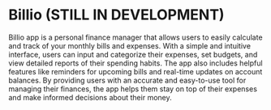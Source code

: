 # Billio (STILL IN DEVELOPMENT)
Billio app is a personal finance manager that allows users to easily calculate and track of your monthly bills and expenses. With a simple and intuitive interface, users can input and categorize their expenses, set budgets, and view detailed reports of their spending habits. The app also includes helpful features like reminders for upcoming bills and real-time updates on account balances. By providing users with an accurate and easy-to-use tool for managing their finances, the app helps them stay on top of their expenses and make informed decisions about their money.
